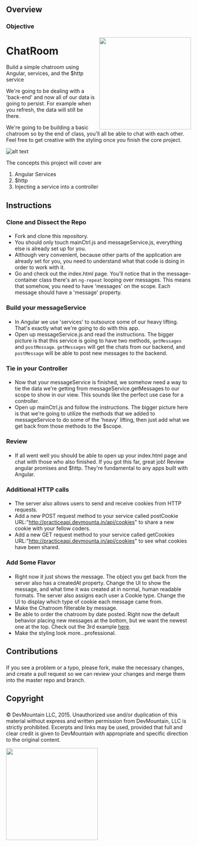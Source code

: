 ## Overview
### Objective
####

<img src="https://devmounta.in/img/logowhiteblue.png" width="250" align="right">

ChatRoom
========

Build a simple chatroom using Angular, services, and the $http service

We're going to be dealing with a 'back-end' and now all of our data is going to persist. For example when you refresh, the data will still be there.

We're going to be building a basic chatroom so by the end of class, you'll all be able to chat with each other. Feel free to get creative with the styling once you finish the core project.

![alt text](https://github.com/DevMountain/chatroom/blob/master/preview.png?raw=true)


The concepts this project will cover are

1. Angular Services
2. $http
3. Injecting a service into a controller

## Instructions

### Clone and Dissect the Repo
####
* Fork and clone this repository.
* You should only touch mainCtrl.js and messageService.js, everything else is already set up for you.
* Although very convenient, because other parts of the application are already set for you, you need to understand what that code is doing in order to work with it.
* Go and check out the index.html page. You'll notice that in the message-container class there's an `ng-repeat` looping over messages. This means that somehow, you need to have 'messages' on the scope.  Each message should have a 'message' property.


### Build your messageService
####
* In Angular we use 'services' to outsource some of our heavy lifting. That's exactly what we're going to do with this app.
* Open up messageService.js and read the instructions. The bigger picture is that this service is going to have two methods, `getMessages` and `postMessage`. `getMessages` will get the chats from our backend, and `postMessage` will be able to post new messages to the backend.


### Tie in your Controller
####
* Now that your messageService is finished, we somehow need a way to tie the data we're getting from messageService.getMessages to our scope to show in our view. This sounds like the perfect use case for a controller.
* Open up mainCtrl.js and follow the instructions. The bigger picture here is that we're going to utilize the methods that we added to messageService to do some of the 'heavy' lifting, then just add what we get back from those methods to the $scope.


### Review
####
* If all went well you should be able to open up your index.html page and chat with those who also finished. If you got this far, great job! Review angular promises and $http. They're fundamental to any apps built with Angular.

### Additional HTTP calls
####
* The server also allows users to send and receive cookies from HTTP requests.
* Add a new POST request method to your service called postCookie URL:"http://practiceapi.devmounta.in/api/cookies" to share a new cookie with your fellow coders.
* Add a new GET request method to your service called getCookies URL:"http://practiceapi.devmounta.in/api/cookies" to see what cookies have been shared.


### Add Some Flavor
####
* Right now it just shows the message. The object you get back from the server also has a createdAt property. Change the UI to show the message, and what time it was created at in normal, human readable formats.  The server also assigns each user a Cookie type.  Change the UI to display which type of cookie each message came from.
* Make the Chatroom filterable by message.
* Be able to order the chatroom by date posted. Right now the default behavior placing new messages at the bottom, but we want the newest one at the top. Check out the 3rd example [here](http://www.w3schools.com/angular/ng_filter_orderby.asp).
* Make the styling look more...professional.

## Contributions
###
####
If you see a problem or a typo, please fork, make the necessary changes, and create a pull request so we can review your changes and merge them into the master repo and branch.

## Copyright
###
####
© DevMountain LLC, 2015. Unauthorized use and/or duplication of this material without express and written permission from DevMountain, LLC is strictly prohibited. Excerpts and links may be used, provided that full and clear credit is given to DevMountain with appropriate and specific direction to the original content.

<img src="https://devmounta.in/img/logowhiteblue.png" width="250">
